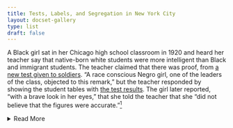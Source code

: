```yaml
---
title: Tests, Labels, and Segregation in New York City
layout: docset-gallery
type: list
draft: false
---
```


A Black girl sat in her Chicago high school classroom in 1920 and heard her teacher say that native-born white students were more intelligent than Black and immigrant students. The teacher claimed that there was proof, from [a new test given to soldiers](/gallery/army-test). “A race conscious Negro girl, one of the leaders of the class, objected to this remark,” but the teacher responded by showing the student tables with [the test results](gallery/army-test). The girl later reported, “with a brave look in her eyes,” that she told the teacher that she “did not believe that the figures were accurate.”[^1]

<details class="readmore">
  <summary>Read More</summary>

The girl told Horace Mann Bond, a Black scholar, about this encounter. And he reported it as evidence that “every Negro student” should “be in possession of every detail of the operation, use and origin of these tests, in order that he might better equip himself as an active agent against the insidious propaganda … which seeks to demonstrate that the Negro is intellectually and physically incapable of assuming the dignities, rights and duties which devolve upon him as a member of modern society.”[^2]

A few years earlier and a few thousand miles away in New York City, educator Elizabeth Farrell was engaged in a different kind of debate about intelligence tests. Farrell ran New York City’s “ungraded classes,” which were segregated classes for students labeled with disabilities. Some of these students had intellectual or developmental disabilities. Farrell, like many of her non-disabled colleagues who shaped the education of disabled students in US cities in the 1910s and 1920s, did think that intelligence tests were useful, but that educators could not make decisions on the basis of tests alone. They should remember that students did not necessarily perform well in uncomfortable test situations. And other sources of information about the student’s progress in school or abilities needed to be used in deciding whether a student should attend a segregated “ungraded class,” a regular class, or even be placed in a residential institution.[^3]

Psychologists like Henry F. Goddard had far more confidence in the new tests. He used the tests to claim that tens of thousands more New York City students than had previously been identified had intellectual disabilities.[^4] Goddard implied that many New York City students who were in school did not deserve to be there.

Although seemingly in different situations, both the Chicago and New York debates show the growing power that the idea of intelligence had in the 1910s and 1920s. Intelligence now was an innate thing, something that existed inside a person regardless of their social context. And it could be tested, measured, and used to predict their future.[^5]

New intelligence tests were celebrated by the era’s eugenics movement - or the movement for “good genes.” Eugenicists thought white Northern European non-disabled people were superior and they tried to control and limit the number of people who did not fit their “eugenic” ideal.[^6] Many Americans - Black people, Mexican-Americans, recent immigrants from Southern and Eastern Europe, and people with a range of disabilities - became targets of their policies.

Yet as we see in the case of the Chicago classroom, people resisted eugenicist ideas about intelligence. High school students and scholars spoke up, and parents removed their children from institutions that they did not think were serving their children well or demanded changes in school policy.

All of this discussion about intelligence tests happened in the very same years when New York City gradually began to ensure that nearly all of its children were attending school. Compulsory attendance laws had been on the books since the 1890s, but they had many exceptions and little enforcement. Gradually, the laws tightened.[^7] And yet at exactly the same time, new ideas emerged to suggest that some students did not deserve to be in school. Many educators and communities kept pursuing the education they knew their children deserved, but claims about “intelligence” and tests to measure it proved to be an enduring tool of segregation in New York City schools.

[^1]: Horace Mann Bond, “Intelligence Tests and Propaganda,” *The Crisis*, vol. 28(2), June, 1924, p. 61.

[^2]: Bond, “Intelligence Tests and Propaganda,” See also Alan Stoskopf, “An Untold Story of Resistance: African American Educators and IQ Testing in the 1920s and 1930s,” *Rethinking Schools*, [https://rethinkingschools.org/articles/an-untold-story-of-resistance/#8](https://rethinkingschools.org/articles/an-untold-story-of-resistance/#8), accessed July 22, 2023.

[^3]: Elizabeth Farrell, “A Study of the School Inquiry Report of the Ungraded Classes,” *Psychological Clinic*, Volume 8, No. 2, April 15, 1914.

[^4]: James Trent, *Inventing the Feeble Mind: A History of Mental Retardation in the United States*. (Berkeley: University of California Press, 1994).

[^5]: Trent, *Inventing the Feeble Mind, 8. Keith Mayes, *The Unteachables: Disability Rights and the Invention of Black Special Education* (Minneapolis: University of Minnesota Press, 2023).

[^6]: ”Eugenics and Physical Anthropology,” [https://understandingrace.org/history/science/eugenics-and-physical-anthropology-1890-1930/](https://understandingrace.org/history/science/eugenics-and-physical-anthropology-1890-1930/), accessed July 22, 2023. See also the collection of relevant essays in “The Persistence of Race Science,” *Undark*, [https://race.undark.org](https://race.undark.org), accessed July 22, 2023.

[^7]: Moses Stambler, “The Effect of Compulsory Education and Child Labor Laws on High School Attendance in New York City, 1898-1917,” *History of Education Quarterly*, Summer, 1968, Vol. 8, No. 2 (Summer, 1968), pp. 189-214. Mayes, *The Unteachables*, links the expansion of compulsory education to the “invention of Black special education” in his national study.
